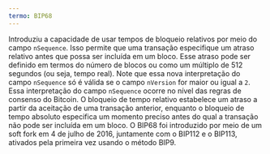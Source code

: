 ```yaml
---
termo: BIP68
---
```


Introduziu a capacidade de usar tempos de bloqueio relativos por meio do campo `nSequence`. Isso permite que uma transação especifique um atraso relativo antes que possa ser incluída em um bloco. Esse atraso pode ser definido em termos do número de blocos ou como um múltiplo de 512 segundos (ou seja, tempo real). Note que essa nova interpretação do campo `nSequence` só é válida se o campo `nVersion` for maior ou igual a `2`. Essa interpretação do campo `nSequence` ocorre no nível das regras de consenso do Bitcoin. O bloqueio de tempo relativo estabelece um atraso a partir da aceitação de uma transação anterior, enquanto o bloqueio de tempo absoluto especifica um momento preciso antes do qual a transação não pode ser incluída em um bloco. O BIP68 foi introduzido por meio de um soft fork em 4 de julho de 2016, juntamente com o BIP112 e o BIP113, ativados pela primeira vez usando o método BIP9.